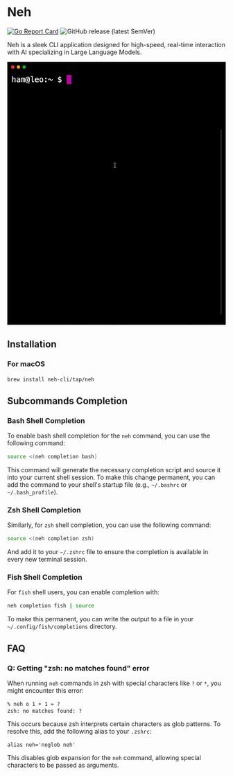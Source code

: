 # Neh

[![Go Report Card](https://goreportcard.com/badge/github.com/neh-cli/neh)](https://goreportcard.com/report/github.com/neh-cli/neh)
![GitHub release (latest SemVer)](https://img.shields.io/github/v/release/neh-cli/neh?sort=semver)

Neh is a sleek CLI application designed for high-speed, real-time interaction with AI specializing in Large Language Models.

<p align="center">
  <img src="https://raw.githubusercontent.com/neh-cli/neh/refs/heads/main/screencast/screencast.gif" alt="Screencast">
</p>

## Installation

### For macOS

```bash
brew install neh-cli/tap/neh
```

## Subcommands Completion

### Bash Shell Completion

To enable bash shell completion for the `neh` command, you can use the following command:

```bash
source <(neh completion bash)
```

This command will generate the necessary completion script and source it into your current shell session. To make this change permanent, you can add the command to your shell's startup file (e.g., `~/.bashrc` or `~/.bash_profile`).

### Zsh Shell Completion

Similarly, for `zsh` shell completion, you can use the following command:

```bash
source <(neh completion zsh)
```

And add it to your `~/.zshrc` file to ensure the completion is available in every new terminal session.

### Fish Shell Completion

For `fish` shell users, you can enable completion with:

```bash
neh completion fish | source
```

To make this permanent, you can write the output to a file in your `~/.config/fish/completions` directory.


## FAQ

### Q: Getting "zsh: no matches found" error

When running `neh` commands in zsh with special characters like `?` or `*`, you might encounter this error:

```
% neh o 1 + 1 = ?
zsh: no matches found: ?
```

This occurs because zsh interprets certain characters as glob patterns. To resolve this, add the following alias to your `.zshrc`:

```
alias neh='noglob neh'
```

This disables glob expansion for the `neh` command, allowing special characters to be passed as arguments.